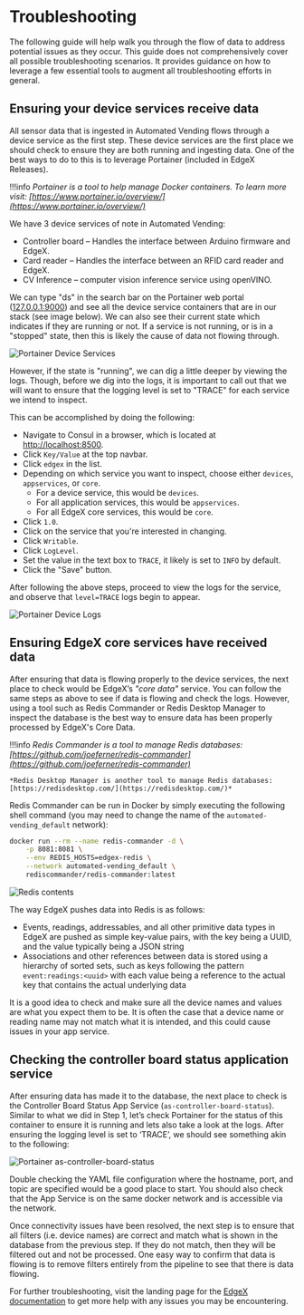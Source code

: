 # Troubleshooting

The following guide will help walk you through the flow of data to address potential issues as they occur. This guide does not comprehensively cover all possible troubleshooting scenarios. It provides guidance on how to leverage a few essential tools to augment all troubleshooting efforts in general.

## Ensuring your device services receive data

All sensor data that is ingested in Automated Vending flows through a device service as the first step. These device services are the first place we should check to ensure they are both running and ingesting data. One of the best ways to do to this is to leverage Portainer (included in EdgeX Releases).

!!!info
    *Portainer is a tool to help manage Docker containers. To learn more visit: [https://www.portainer.io/overview/](https://www.portainer.io/overview/)*

We have 3 device services of note in Automated Vending:

- Controller board – Handles the interface between Arduino firmware and EdgeX.
- Card reader – Handles the interface between an RFID card reader and EdgeX.
- CV Inference –  computer vision inference service using openVINO.

We can type "ds" in the search bar on the Portainer web portal ([127.0.0.1:9000](http://127.0.0.1:9000)) and see all the device service containers that are in our stack (see image below). We can also see their current state which indicates if they are running or not. If a service is not running, or is in a "stopped" state, then this is likely the cause of data not flowing through.

![Portainer Device Services](./images/portainer-device-services.png)

However, if the state is "running", we can dig a little deeper by viewing the logs. Though, before we dig into the logs, it is important to call out that we will want to ensure that the logging level is set to "TRACE" for each service we intend to inspect.

This can be accomplished by doing the following:

- Navigate to Consul in a browser, which is located at [http://localhost:8500](http://localhost:8500/).
- Click `Key/Value` at the top navbar.
- Click `edgex` in the list.
- Depending on which service you want to inspect, choose either `devices`, `appservices`, or `core`.
  - For a device service, this would be `devices`.
  - For all application services, this would be `appservices`.
  - For all EdgeX core services, this would be `core`.
- Click `1.0`.
- Click on the service that you're interested in changing.
- Click `Writable`.
- Click `LogLevel`.
- Set the value in the text box to `TRACE`, it likely is set to `INFO` by default.
- Click the "Save" button.

After following the above steps, proceed to view the logs for the service, and observe that `level=TRACE` logs begin to appear.

![Portainer Device Logs](./images/portainer-device-logs.png)

## Ensuring EdgeX core services have received data

After ensuring that data is flowing properly to the device services, the next place to check would be EdgeX’s _"core data"_ service. You can follow the same steps as above to see if data is flowing and check the logs. However, using a tool such as Redis Commander or Redis Desktop Manager to inspect the database is the best way to ensure data has been properly processed by EdgeX's Core Data.

!!!info
    *Redis Commander is a tool to manage Redis databases: [https://github.com/joeferner/redis-commander](https://github.com/joeferner/redis-commander)*

    *Redis Desktop Manager is another tool to manage Redis databases: [https://redisdesktop.com/](https://redisdesktop.com/)*

Redis Commander can be run in Docker by simply executing the following shell command (you may need to change the name of the `automated-vending_default` network):

```bash
docker run --rm --name redis-commander -d \
    -p 8081:8081 \
    --env REDIS_HOSTS=edgex-redis \
    --network automated-vending_default \
    rediscommander/redis-commander:latest
```

![Redis contents](./images/redis-contents.png)

The way EdgeX pushes data into Redis is as follows:

- Events, readings, addressables, and all other primitive data types in EdgeX are pushed as simple key-value pairs, with the key being a UUID, and the value typically being a JSON string
- Associations and other references between data is stored using a hierarchy of sorted sets, such as keys following the pattern `event:readings:<uuid>` with each value being a reference to the actual key that contains the actual underlying data

It is a good idea to check and make sure all the device names and values are what you expect them to be. It is often the case that a device name or reading name may not match what it is intended, and this could cause issues in your app service.

## Checking the controller board status application service

After ensuring data has made it to the database, the next place to check is the Controller Board Status App Service (`as-controller-board-status`). Similar to what we did in Step 1, let’s check Portainer for the status of this container to ensure it is running and lets also take a look at the logs. After ensuring the logging level is set to ‘TRACE’, we should see something akin to the following:

![Portainer as-controller-board-status](./images/as-controller-board-status.png)

Double checking the YAML file configuration where the hostname, port, and topic are specified would be a good place to start. You should also check that the App Service is on the same docker network and is accessible via the network.

Once connectivity issues have been resolved, the next step is to ensure that all filters (i.e. device names) are correct and match what is shown in the database from the previous step. If they do not match, then they will be filtered out and not be processed. One easy way to confirm that data is flowing is to remove filters entirely from the pipeline to see that there is data flowing.

For further troubleshooting, visit the landing page for the [EdgeX documentation](https://docs.edgexfoundry.org/2.2/) to get more help with any issues you may be encountering.
